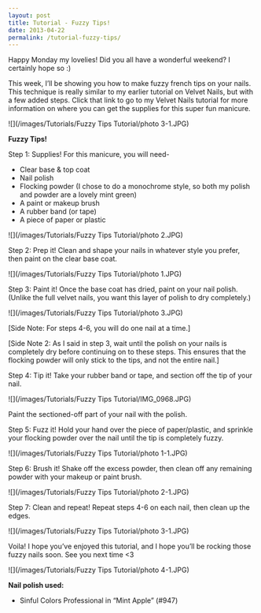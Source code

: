 ```yaml
---
layout: post
title: Tutorial - Fuzzy Tips!
date: 2013-04-22
permalink: /tutorial-fuzzy-tips/
---
```


Happy Monday my lovelies! Did you all have a wonderful weekend? I certainly hope so :)

This week, I’ll be showing you how to make fuzzy french tips on your nails. This technique is really similar to my earlier tutorial on Velvet Nails, but with a few added steps. Click that link to go to my Velvet Nails tutorial for more information on where you can get the supplies for this super fun manicure.

![](/images/Tutorials/Fuzzy Tips Tutorial/photo 3-1.JPG)

**Fuzzy Tips!**

Step 1: Supplies! For this manicure, you will need-

- Clear base & top coat
- Nail polish
- Flocking powder (I chose to do a monochrome style, so both my polish and powder are a lovely mint green)
- A paint or makeup brush
- A rubber band (or tape)
- A piece of paper or plastic

![](/images/Tutorials/Fuzzy Tips Tutorial/photo 2.JPG)

Step 2: Prep it! Clean and shape your nails in whatever style you prefer, then paint on the clear base coat.

![](/images/Tutorials/Fuzzy Tips Tutorial/photo 1.JPG)

Step 3: Paint it! Once the base coat has dried, paint on your nail polish. (Unlike the full velvet nails, you want this layer of polish to dry completely.)

![](/images/Tutorials/Fuzzy Tips Tutorial/photo 3.JPG)

[Side Note: For steps 4-6, you will do one nail at a time.]

[Side Note 2: As I said in step 3, wait until the polish on your nails is completely dry before continuing on to these steps. This ensures that the flocking powder will only stick to the tips, and not the entire nail.]

Step 4: Tip it! Take your rubber band or tape, and section off the tip of your nail.

![](/images/Tutorials/Fuzzy Tips Tutorial/IMG_0968.JPG)

Paint the sectioned-off part of your nail with the polish.

Step 5: Fuzz it! Hold your hand over the piece of paper/plastic, and sprinkle your flocking powder over the nail until the tip is completely fuzzy.

![](/images/Tutorials/Fuzzy Tips Tutorial/photo 1-1.JPG)

Step 6: Brush it! Shake off the excess powder, then clean off any remaining powder with your makeup or paint brush.

![](/images/Tutorials/Fuzzy Tips Tutorial/photo 2-1.JPG)

Step 7: Clean and repeat! Repeat steps 4-6 on each nail, then clean up the edges.

![](/images/Tutorials/Fuzzy Tips Tutorial/photo 3-1.JPG)

Voila! I hope you’ve enjoyed this tutorial, and I hope you’ll be rocking those fuzzy nails soon. See you next time <3

![](/images/Tutorials/Fuzzy Tips Tutorial/photo 4-1.JPG)

**Nail polish used:**

- Sinful Colors Professional in “Mint Apple” (#947)